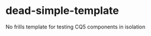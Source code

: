 dead-simple-template
====================

No frills template for testing CQ5 components in isolation

